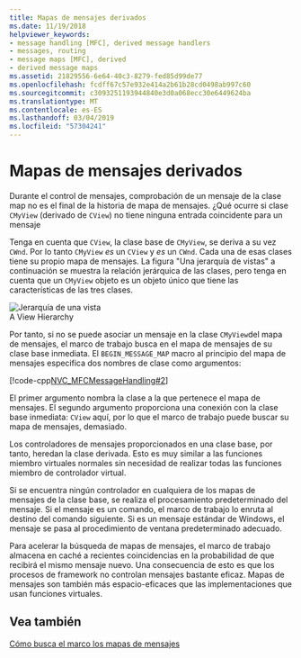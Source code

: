```yaml
---
title: Mapas de mensajes derivados
ms.date: 11/19/2018
helpviewer_keywords:
- message handling [MFC], derived message handlers
- messages, routing
- message maps [MFC], derived
- derived message maps
ms.assetid: 21829556-6e64-40c3-8279-fed85d99de77
ms.openlocfilehash: fcdff67c57e932e414a2b61b28cd0498ab997c60
ms.sourcegitcommit: c3093251193944840e3d0a068ecc30e6449624ba
ms.translationtype: MT
ms.contentlocale: es-ES
ms.lasthandoff: 03/04/2019
ms.locfileid: "57304241"
---
```

# <a name="derived-message-maps"></a>Mapas de mensajes derivados

Durante el control de mensajes, comprobación de un mensaje de la clase map no es el final de la historia de mapa de mensajes. ¿Qué ocurre si clase `CMyView` (derivado de `CView`) no tiene ninguna entrada coincidente para un mensaje

Tenga en cuenta que `CView`, la clase base de `CMyView`, se deriva a su vez `CWnd`. Por lo tanto `CMyView` *es* un `CView` y *es* un `CWnd`. Cada una de esas clases tiene su propio mapa de mensajes. La figura "Una jerarquía de vistas" a continuación se muestra la relación jerárquica de las clases, pero tenga en cuenta que un `CMyView` objeto es un objeto único que tiene las características de las tres clases.

![Jerarquía de una vista](../mfc/media/vc38621.gif "jerarquía de una vista") <br/>
A View Hierarchy

Por tanto, si no se puede asociar un mensaje en la clase `CMyView`del mapa de mensajes, el marco de trabajo busca en el mapa de mensajes de su clase base inmediata. El `BEGIN_MESSAGE_MAP` macro al principio del mapa de mensajes especifica dos nombres de clase como argumentos:

[!code-cpp[NVC_MFCMessageHandling#2](../mfc/codesnippet/cpp/derived-message-maps_1.cpp)]

El primer argumento nombra la clase a la que pertenece el mapa de mensajes. El segundo argumento proporciona una conexión con la clase base inmediata: `CView` aquí, por lo que el marco de trabajo puede buscar su mapa de mensajes, demasiado.

Los controladores de mensajes proporcionados en una clase base, por tanto, heredan la clase derivada. Esto es muy similar a las funciones miembro virtuales normales sin necesidad de realizar todas las funciones miembro de controlador virtual.

Si se encuentra ningún controlador en cualquiera de los mapas de mensajes de la clase base, se realiza el procesamiento predeterminado del mensaje. Si el mensaje es un comando, el marco de trabajo lo enruta al destino del comando siguiente. Si es un mensaje estándar de Windows, el mensaje se pasa al procedimiento de ventana predeterminado adecuado.

Para acelerar la búsqueda de mapas de mensajes, el marco de trabajo almacena en caché a recientes coincidencias en la probabilidad de que recibirá el mismo mensaje nuevo. Una consecuencia de esto es que los procesos de framework no controlan mensajes bastante eficaz. Mapas de mensajes son también más espacio-eficaces que las implementaciones que usan funciones virtuales.

## <a name="see-also"></a>Vea también

[Cómo busca el marco los mapas de mensajes](../mfc/how-the-framework-searches-message-maps.md)
